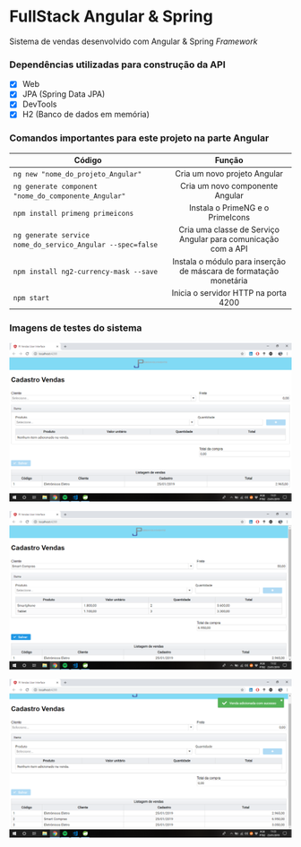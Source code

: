 # FullStack Angular & Spring

Sistema de vendas desenvolvido com Angular &amp; Spring *Framework*

### Dependências utilizadas para construção da API

- [x] Web
- [x] JPA (Spring Data JPA)
- [x] DevTools 
- [x] H2 (Banco de dados em memória)

### Comandos importantes para este projeto na parte Angular

| Código                                                     | Função                                                            |
| ---------------------------------------------------------- |:-----------------------------------------------------------------:|
| `ng new "nome_do_projeto_Angular"`                         | Cria um novo projeto Angular                                      |
| `ng generate component "nome_do_componente_Angular"`       | Cria um novo componente Angular                                   |
| `npm install primeng primeicons`                           | Instala o PrimeNG e o PrimeIcons                                  |
| `ng generate service nome_do_servico_Angular --spec=false` | Cria uma classe de Serviço Angular para comunicação com a API     |
| `npm install ng2-currency-mask --save`                     | Instala o módulo para inserção de máscara de formatação monetária |
| `npm start`                                                | Inicia o servidor HTTP na porta 4200                              |

### Imagens de testes do sistema

![Sistema sem itens adicionados a uma venda](https://github.com/paulojuniore/FullStack_Angular-Spring/blob/master/pj-vendas-ui/src/assets/imagens/Captura%20de%20tela%202019-01-25%2011.31.19.png "Sistema sem itens adicionados a uma venda")

![Sistem com itens adicionados a uma venda](https://github.com/paulojuniore/FullStack_Angular-Spring/blob/master/pj-vendas-ui/src/assets/imagens/Captura%20de%20tela%202019-01-25%2011.32.41.png "Sistema com itens adicionados a uma venda")

![Venda adicionada com sucesso ao banco](https://github.com/paulojuniore/FullStack_Angular-Spring/blob/master/pj-vendas-ui/src/assets/imagens/Captura%20de%20tela%202019-01-25%2011.33.20.png "Venda adicionada ao banco")
